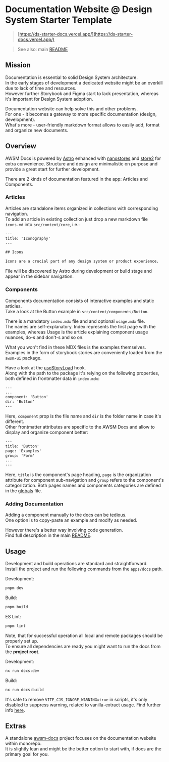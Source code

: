 # Documentation Website @ Design System Starter Template

> [https://ds-starter-docs.vercel.app/](https://ds-starter-docs.vercel.app/)

> See also: main [README](/README.md)


## Mission

Documentation is essential to solid Design System architecture.  
In the early stages of development a dedicated website might be an overkill due to lack of time and resources.  
However further Storybook and Figma start to lack presentation, whereas it's important for Design System adoption.

Documentation website can help solve this and other problems.  
For one - it becomes a gateway to more specific documentation (design, development).  
What's more - user-friendly markdown format allows to easily add, format and organize new documents.


## Overview

AWSM Docs is powered by [Astro](https://astro.build/) enhanced with [nanostores](https://github.com/nanostores/nanostores) and [store2](https://github.com/nbubna/store#readme) for extra convenience. Structure and design are minimalistic on purpose and provide a great start for further development.

There are 2 kinds of documentation featured in the app: Articles and Components.  

### Articles 

Articles are standalone items organized in collections with corresponding navigation.  
To add an article in existing collection just drop a new markdown file `icons.md` into `src/content/core`, i.e.:

```txt
---
title: 'Iconography'
---

## Icons

Icons are a crucial part of any design system or product experience.
```

File will be discovered by Astro during development or build stage and appear in the sidebar navigation.


### Components

Components documentation consists of interactive examples and static articles.  
Take a look at the Button example in `src/content/components/Button`.

There is a mandatory `index.mdx` file and and optional `usage.mdx` file.  
The names are self-explanatory. Index represents the first page with the examples, whereas Usage is the article explaining component usage nuances, do-s and don't-s and so on.

What you won't find in these MDX files is the examples themselves.  
Examples in the form of storybook stories are conveniently loaded from the `awsm-ui` package.  

Have a look at the [useStoryLoad](/apps/docs/src/shared/hooks/useStoryLoad.ts) hook.  
Along with the path to the package it's relying on the following properties, both defined in frontmatter data in `index.mdx`:
```txt
---
...
component: 'Button'
dir: 'Button'
---
```

Here, `component` prop is the file name and `dir` is the folder name in case it's different.  
Other frontmatter attributes are specific to the AWSM Docs and allow to display and organize component better:
```txt
---
title: 'Button'
page: 'Examples'
group: 'Form'
...
---
```

Here, `title` is the component's page heading, `page` is the organization attribute for component sub-navigation and `group` refers to the component's categorization. Both pages names and components categories are defined in the [globals](/apps/docs/src/shared/globals.ts) file.


### Adding Documentation

Adding a component manually to the docs can be tedious.  
One option is to copy-paste an example and modify as needed.  

However there's a better way involving code generation.  
Find full description in the main [README](/README.md).


## Usage

Development and build operations are standard and straightforward.  
Install the project and run the following commands from the `apps/docs` path.

Development:
```sh
pnpm dev
```

Build:
```sh
pnpm build
```

ES Lint:
```sh
pnpm lint
```

Note, that for successful operation all local and remote packages should be properly set up.  
To ensure all dependencies are ready you might want to run the docs from the **project root**.

Development:
```sh
nx run docs:dev
```

Build:
```sh
nx run docs:build
```

It's safe to remove `VITE_CJS_IGNORE_WARNING=true` in scripts, it's only disabled to suppress warning, related to vanilla-extract usage. Find further info [here](https://github.com/vanilla-extract-css/vanilla-extract/issues/1236). 


## Extras

A standalone [awsm-docs](https://github.com/XOP/awsm-docs) project focuses on the documentation website within monorepo.  
It is slightly lean and might be the better option to start with, if docs are the primary goal for you.
